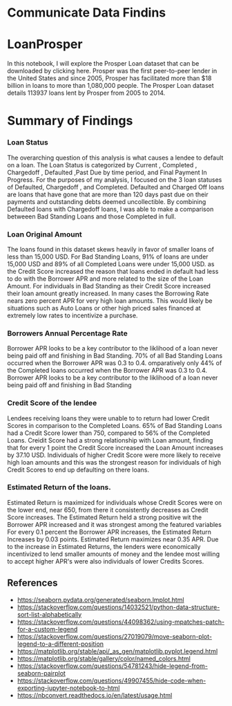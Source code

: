 
# Communicate Data Findins 

# LoanProsper
In this notebook, I will explore the Prosper Loan dataset that can be downloaded by clicking here. Prosper was the first peer-to-peer lender in the United States and since 2005, Prosper has facilitated more than $18 billion in loans to more than 1,080,000 people. The Prosper Loan dataset details 113937 loans lent by Prosper from 2005 to 2014.

# Summary of Findings
### Loan Status 
The overarching question of this analysis is what causes a lendee to default on a loan. 
The Loan Status is categorized by Current , Completed , Chargedoff , Defaulted ,Past Due by time period, and Final Payment In Progress. For the purposes of my analysis, I focused on the 3 loan statuses of Defaulted, Chargedoff , and Completed. 
Defaulted and Charged Off loans are loans that have gone that are more than 120 days past due on their payments and outstanding debts deemed uncollectible. By combining Defaulted loans with Chargedoff loans, I was able to make a comparison betweeen Bad Standing Loans and those Completed in full. 

### Loan Original Amount
The loans found in this dataset skews heavily in favor of smaller loans of less than 15,000 USD. For Bad Standing Loans, 91% of loans are under 15,000 USD and 89% of all Completed Loans were under 15,000 USD.
 as the Credit Score increased the reason that loans ended in default had less to do with the Borrower APR and more related to the size of the Loan Amount. For individuals in Bad Standing as their Credit Score increased their loan amount greatly increased.
 In many cases the Borrowing Rate nears zero percent APR for very high loan amounts. This would likely be situations such as Auto Loans or other high priced sales financed at extremely low rates to incentivize a purchase.
### Borrowers Annual Percentage Rate
Borrower APR looks to be a key contributor to the liklihood of a loan never being paid off and finishing in Bad Standing. 70% of all Bad Standing Loans occurred when the Borrower APR was 0.3 to 0.4.
omparatively only 44% of the Completed loans occurred when the Borrower APR was 0.3 to 0.4. Borrower APR looks to be a key contributor to the liklihood of a loan never being paid off and finishing in Bad Standing
### Credit Score of the lendee
Lendees receiving loans they were unable to to return had lower Credit Scores in comparison to the Completed Loans. 65% of Bad Standing Loans had a Credit Score lower than 750, compared to 56% of the Completed Loans.
Creidit Score had a strong relationship with Loan amount, finding that for every 1 point the Credit Score increased the Loan Amount increases by 37.10 USD.
Individuals of higher Credit Score were more likely to receive high loan amounts and this was the strongest reason for individuals of high Credit Scores to end up defaulting on there loans.

### Estimated Return of the loans.
Estimated Return is maximized for individuals whose Credit Scores were on the lower end, near 650, from there it consistently decreases as Credit Score increases.
The Estimated Return held a strong positive wit the Borrower APR increased and it was strongest among the featured variables For every 0.1 percent the Borrower APR increases, the Estimated Return Increases by 0.03 points.
Estimated Return maximizes near 0.35 APR. Due to the increase in Estimated Returns, the lenders were economically incentivized to lend smaller amounts of money and the lendee most willing to accept higher APR's were also individuals of lower Credits Scores.

## References
- https://seaborn.pydata.org/generated/seaborn.lmplot.html
- https://stackoverflow.com/questions/14032521/python-data-structure-sort-list-alphabetically
- https://stackoverflow.com/questions/44098362/using-mpatches-patch-for-a-custom-legend
- https://stackoverflow.com/questions/27019079/move-seaborn-plot-legend-to-a-different-position
- https://matplotlib.org/stable/api/_as_gen/matplotlib.pyplot.legend.html
- https://matplotlib.org/stable/gallery/color/named_colors.html
- https://stackoverflow.com/questions/54781243/hide-legend-from-seaborn-pairplot
- https://stackoverflow.com/questions/49907455/hide-code-when-exporting-jupyter-notebook-to-html
- https://nbconvert.readthedocs.io/en/latest/usage.html
